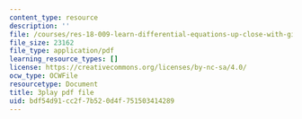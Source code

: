 ```yaml
---
content_type: resource
description: ''
file: /courses/res-18-009-learn-differential-equations-up-close-with-gilbert-strang-and-cleve-moler-fall-2015/bdf54d91cc2f7b520d4f751503414289_LKMGo8G7-vk.pdf
file_size: 23162
file_type: application/pdf
learning_resource_types: []
license: https://creativecommons.org/licenses/by-nc-sa/4.0/
ocw_type: OCWFile
resourcetype: Document
title: 3play pdf file
uid: bdf54d91-cc2f-7b52-0d4f-751503414289
---
```

